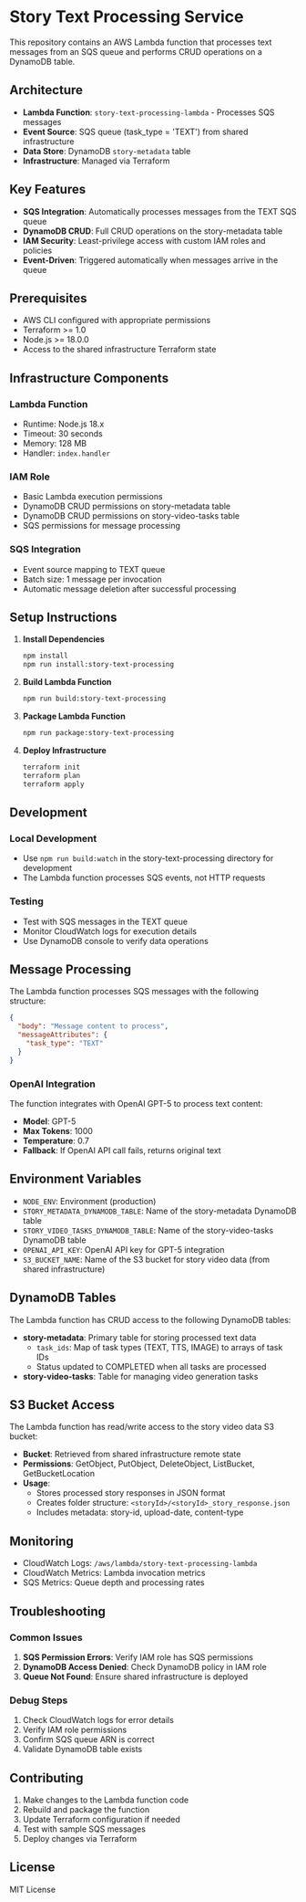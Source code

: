 # Story Text Processing Service

This repository contains an AWS Lambda function that processes text messages from an SQS queue and performs CRUD operations on a DynamoDB table.

## Architecture

- **Lambda Function**: `story-text-processing-lambda` - Processes SQS messages
- **Event Source**: SQS queue (task_type = 'TEXT') from shared infrastructure
- **Data Store**: DynamoDB `story-metadata` table
- **Infrastructure**: Managed via Terraform

## Key Features

- **SQS Integration**: Automatically processes messages from the TEXT SQS queue
- **DynamoDB CRUD**: Full CRUD operations on the story-metadata table
- **IAM Security**: Least-privilege access with custom IAM roles and policies
- **Event-Driven**: Triggered automatically when messages arrive in the queue

## Prerequisites

- AWS CLI configured with appropriate permissions
- Terraform >= 1.0
- Node.js >= 18.0.0
- Access to the shared infrastructure Terraform state

## Infrastructure Components

### Lambda Function
- Runtime: Node.js 18.x
- Timeout: 30 seconds
- Memory: 128 MB
- Handler: `index.handler`

### IAM Role
- Basic Lambda execution permissions
- DynamoDB CRUD permissions on story-metadata table
- DynamoDB CRUD permissions on story-video-tasks table
- SQS permissions for message processing

### SQS Integration
- Event source mapping to TEXT queue
- Batch size: 1 message per invocation
- Automatic message deletion after successful processing

## Setup Instructions

1. **Install Dependencies**
   ```bash
   npm install
   npm run install:story-text-processing
   ```

2. **Build Lambda Function**
   ```bash
   npm run build:story-text-processing
   ```

3. **Package Lambda Function**
   ```bash
   npm run package:story-text-processing
   ```

4. **Deploy Infrastructure**
   ```bash
   terraform init
   terraform plan
   terraform apply
   ```

## Development

### Local Development
- Use `npm run build:watch` in the story-text-processing directory for development
- The Lambda function processes SQS events, not HTTP requests

### Testing
- Test with SQS messages in the TEXT queue
- Monitor CloudWatch logs for execution details
- Use DynamoDB console to verify data operations

## Message Processing

The Lambda function processes SQS messages with the following structure:
```json
{
  "body": "Message content to process",
  "messageAttributes": {
    "task_type": "TEXT"
  }
}
```

### OpenAI Integration

The function integrates with OpenAI GPT-5 to process text content:
- **Model**: GPT-5
- **Max Tokens**: 1000
- **Temperature**: 0.7
- **Fallback**: If OpenAI API call fails, returns original text

## Environment Variables

- `NODE_ENV`: Environment (production)
- `STORY_METADATA_DYNAMODB_TABLE`: Name of the story-metadata DynamoDB table
- `STORY_VIDEO_TASKS_DYNAMODB_TABLE`: Name of the story-video-tasks DynamoDB table
- `OPENAI_API_KEY`: OpenAI API key for GPT-5 integration
- `S3_BUCKET_NAME`: Name of the S3 bucket for story video data (from shared infrastructure)


## DynamoDB Tables

The Lambda function has CRUD access to the following DynamoDB tables:
- **story-metadata**: Primary table for storing processed text data
  - `task_ids`: Map of task types (TEXT, TTS, IMAGE) to arrays of task IDs
  - Status updated to COMPLETED when all tasks are processed
- **story-video-tasks**: Table for managing video generation tasks

## S3 Bucket Access

The Lambda function has read/write access to the story video data S3 bucket:
- **Bucket**: Retrieved from shared infrastructure remote state
- **Permissions**: GetObject, PutObject, DeleteObject, ListBucket, GetBucketLocation
- **Usage**: 
  - Stores processed story responses in JSON format
  - Creates folder structure: `<storyId>/<storyId>_story_response.json`
  - Includes metadata: story-id, upload-date, content-type

## Monitoring

- CloudWatch Logs: `/aws/lambda/story-text-processing-lambda`
- CloudWatch Metrics: Lambda invocation metrics
- SQS Metrics: Queue depth and processing rates

## Troubleshooting

### Common Issues
1. **SQS Permission Errors**: Verify IAM role has SQS permissions
2. **DynamoDB Access Denied**: Check DynamoDB policy in IAM role
3. **Queue Not Found**: Ensure shared infrastructure is deployed

### Debug Steps
1. Check CloudWatch logs for error details
2. Verify IAM role permissions
3. Confirm SQS queue ARN is correct
4. Validate DynamoDB table exists

## Contributing

1. Make changes to the Lambda function code
2. Rebuild and package the function
3. Update Terraform configuration if needed
4. Test with sample SQS messages
5. Deploy changes via Terraform

## License

MIT License
